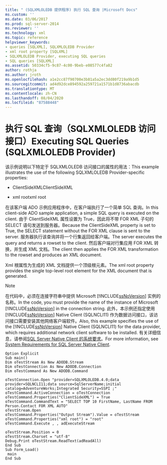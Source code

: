 ```yaml
---
title: " (SQLXMLOLEDB 提供程序) 执行 SQL 查询 |Microsoft Docs"
ms.custom: ''
ms.date: 03/06/2017
ms.prod: sql-server-2014
ms.reviewer: ''
ms.technology: xml
ms.topic: reference
helpviewer_keywords:
- queries [SQLXML], SQLXMLOLEDB Provider
- xml root property [SQLXML]
- SQLXMLOLEDB Provider, executing SQL queries
- SQL queries [SQLXML]
ms.assetid: 50334cf5-9c87-4c00-9beb-e08577c4fa82
author: rothja
ms.author: jroth
ms.openlocfilehash: a1e2cc87f90700e3b81a5a2ec3dd80f219a9b1d5
ms.sourcegitcommit: ad4d92dce894592a259721a1571b1d8736abacdb
ms.translationtype: MT
ms.contentlocale: zh-CN
ms.lasthandoff: 08/04/2020
ms.locfileid: "87588448"
---
```

# <a name="executing-sql-queries-sqlxmloledb-provider"></a><span data-ttu-id="d80d4-102">执行 SQL 查询（SQLXMLOLEDB 访问接口）</span><span class="sxs-lookup"><span data-stu-id="d80d4-102">Executing SQL Queries (SQLXMLOLEDB Provider)</span></span>
  <span data-ttu-id="d80d4-103">该示例说明以下特定于 SQLXMLOLEDB 访问接口的属性的用法：</span><span class="sxs-lookup"><span data-stu-id="d80d4-103">This example illustrates the use of the following SQLXMLOLEDB Provider-specific properties:</span></span>  
  
-   <span data-ttu-id="d80d4-104">ClientSideXML</span><span class="sxs-lookup"><span data-stu-id="d80d4-104">ClientSideXML</span></span>  
  
-   <span data-ttu-id="d80d4-105">xml root</span><span class="sxs-lookup"><span data-stu-id="d80d4-105">xml root</span></span>  
  
 <span data-ttu-id="d80d4-106">在该客户端 ADO 示例应用程序中，在客户端执行了一个简单 SQL 查询。</span><span class="sxs-lookup"><span data-stu-id="d80d4-106">In this client-side ADO sample application, a simple SQL query is executed on the client.</span></span> <span data-ttu-id="d80d4-107">由于 ClientSideXML 属性设置为 True，因此将不带 FOR XML 子句的 SELECT 语句发送到服务器。</span><span class="sxs-lookup"><span data-stu-id="d80d4-107">Because the ClientSideXML property is set to True, the SELECT statement without the FOR XML clause is sent to the server.</span></span> <span data-ttu-id="d80d4-108">服务器执行该查询并将一个行集返回给客户端。</span><span class="sxs-lookup"><span data-stu-id="d80d4-108">The server executes the query and returns a rowset to the client.</span></span> <span data-ttu-id="d80d4-109">然后客户端对行集应用 FOR XML 转换，并生成 XML 文档。</span><span class="sxs-lookup"><span data-stu-id="d80d4-109">The client then applies the FOR XML transformation to the rowset and produces an XML document.</span></span>  
  
 <span data-ttu-id="d80d4-110">Xml 根属性为生成的 XML 文档提供一个顶级根元素。</span><span class="sxs-lookup"><span data-stu-id="d80d4-110">The xml root property provides the single top-level root element for the XML document that is generated.</span></span>  
  
> [!NOTE]  
>  <span data-ttu-id="d80d4-111">在代码中，必须在连接字符串中提供 Microsoft [!INCLUDE[ssNoVersion](../../../includes/ssnoversion-md.md)] 实例的名称。</span><span class="sxs-lookup"><span data-stu-id="d80d4-111">In the code, you must provide the name of the instance of Microsoft [!INCLUDE[ssNoVersion](../../../includes/ssnoversion-md.md)] in the connection string.</span></span> <span data-ttu-id="d80d4-112">此外，本示例还指定使用 [!INCLUDE[ssNoVersion](../../../includes/ssnoversion-md.md)] Native Client (SQLNCLI11) 作为数据访问接口，该访问接口需要安装其他网络客户端软件。</span><span class="sxs-lookup"><span data-stu-id="d80d4-112">Also, this example specifies the use of the [!INCLUDE[ssNoVersion](../../../includes/ssnoversion-md.md)] Native Client (SQLNCLI11) for the data provider, which requires additional network client software to be installed.</span></span> <span data-ttu-id="d80d4-113">有关详细信息，请参阅[SQL Server Native Client 的系统要求](../../native-client/system-requirements-for-sql-server-native-client.md)。</span><span class="sxs-lookup"><span data-stu-id="d80d4-113">For more information, see [System Requirements for SQL Server Native Client](../../native-client/system-requirements-for-sql-server-native-client.md).</span></span>  
  
```  
Option Explicit  
Sub main()  
Dim oTestStream As New ADODB.Stream  
Dim oTestConnection As New ADODB.Connection  
Dim oTestCommand As New ADODB.Command  
  
oTestConnection.Open "provider=SQLXMLOLEDB.4.0;data provider=SQLNCLI11;data source=SqlServerName;initial catalog=AdventureWorks;Integrated Security=SSPI ;"  
oTestCommand.ActiveConnection = oTestConnection  
oTestCommand.Properties("ClientSideXML") = True  
oTestCommand.CommandText = "SELECT TOP 10 FirstName, LastName FROM Person.Contact FOR XML AUTO"  
oTestStream.Open  
oTestCommand.Properties("Output Stream").Value = oTestStream  
oTestCommand.Properties("xml root") = "root"  
oTestCommand.Execute , , adExecuteStream  
  
oTestStream.Position = 0  
oTestStream.Charset = "utf-8"  
Debug.Print oTestStream.ReadText(adReadAll)  
End Sub  
Sub Form_Load()  
 main  
End Sub  
```  
  
  
